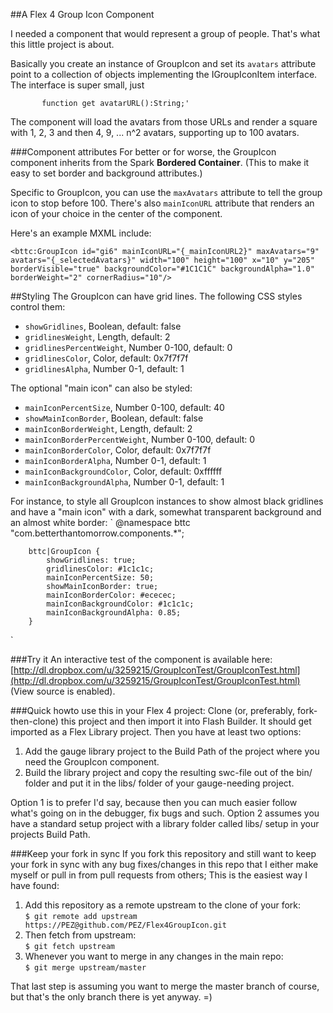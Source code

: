 ##A Flex 4 Group Icon Component

I needed a component that would represent a group of people. That's what this little project is about.

Basically you create an instance of GroupIcon and set its `avatars` attribute point to a collection of objects implementing the IGroupIconItem interface.
The interface is super small, just

`		function get avatarURL():String;'`

The component will load the avatars from those URLs and render a square with 1, 2, 3 and then 4, 9, ... n^2 avatars, supporting up to 100 avatars.

###Component attributes
For better or for worse, the GroupIcon component inherits from the Spark __Bordered Container__.
(This to make it easy to set border and background attributes.)

Specific to GroupIcon, you can use the `maxAvatars` attribute to tell the group icon to stop before 100. There's also `mainIconURL` attribute that renders an icon of your choice in the center of the component.

Here's an example MXML include:

`<bttc:GroupIcon id="gi6" mainIconURL="{_mainIconURL2}" maxAvatars="9" avatars="{_selectedAvatars}" width="100" height="100" x="10" y="205"
borderVisible="true" backgroundColor="#1C1C1C" backgroundAlpha="1.0" borderWeight="2" cornerRadius="10"/>`

##Styling
The GroupIcon can have grid lines. The following CSS styles control them:

* `showGridlines`, Boolean, default: false
* `gridlinesWeight`, Length, default: 2
* `gridlinesPercentWeight`, Number 0-100, default: 0
* `gridlinesColor`, Color, default: 0x7f7f7f
* `gridlinesAlpha`, Number 0-1, default: 1

The optional "main icon" can also be styled:

* `mainIconPercentSize`, Number 0-100, default: 40
* `showMainIconBorder`, Boolean, default: false
* `mainIconBorderWeight`, Length, default: 2
* `mainIconBorderPercentWeight`, Number 0-100, default: 0
* `mainIconBorderColor`, Color, default: 0x7f7f7f
* `mainIconBorderAlpha`, Number 0-1, default: 1
* `mainIconBackgroundColor`, Color, default: 0xffffff
* `mainIconBackgroundAlpha`, Number 0-1, default: 1

For instance, to style all GroupIcon instances to show almost black gridlines and have a  "main icon" with a dark, somewhat transparent background and an almost white border:
`
		@namespace bttc "com.betterthantomorrow.components.*";

		bttc|GroupIcon {
			showGridlines: true;
			gridlinesColor: #1c1c1c;
			mainIconPercentSize: 50;
			showMainIconBorder: true;
			mainIconBorderColor: #ececec;
			mainIconBackgroundColor: #1c1c1c;
			mainIconBackgroundAlpha: 0.85;
		}		
`

###Try it
An interactive test of the component is available here: [http://dl.dropbox.com/u/3259215/GroupIconTest/GroupIconTest.html](http://dl.dropbox.com/u/3259215/GroupIconTest/GroupIconTest.html)
(View source is enabled).

###Quick howto use this in your Flex 4 project:
Clone (or, preferably, fork-then-clone) this project and then import it into Flash Builder.
It should get imported as a Flex Library project. Then you have at least two options:

1. Add the gauge library project to the Build Path of the project where you need the GroupIcon component.
2. Build the library project and copy the resulting swc-file out of the bin/ folder and put it in the libs/ folder of your gauge-needing project.

Option 1 is to prefer I'd say, because then you can much easier follow what's going on in the debugger, fix bugs and such.
Option 2 assumes you have a standard setup project with a library folder called libs/ setup in your projects Build Path.

###Keep your fork in sync
If you fork this repository and still want to keep your fork in sync with any bug fixes/changes in this repo that I either make
myself or pull in from pull requests from others; This is the easiest way I have found:

1. Add this repository as a remote upstream to the clone of your fork: <br>
 `$ git remote add upstream https://PEZ@github.com/PEZ/Flex4GroupIcon.git`
2. Then fetch from upstream:<br>
 `$ git fetch upstream`
3. Whenever you want to merge in any changes in the main repo:<br>
 `$ git merge upstream/master`

That last step is assuming you want to merge the master branch of course, but that's the only branch there is yet anyway. =)
